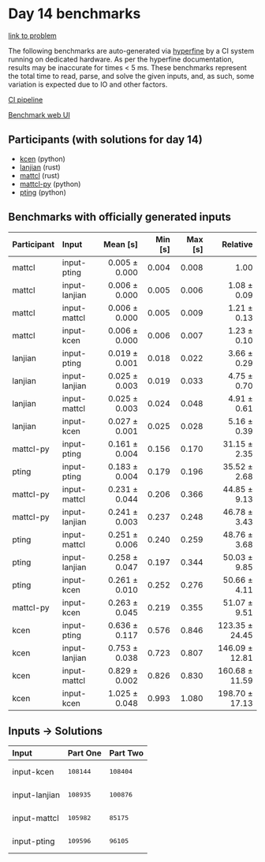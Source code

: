 # Day 14 benchmarks

[link to problem](https://adventofcode.com/2023/day/14)

The following benchmarks are auto-generated via
[hyperfine](https://github.com/sharkdp/hyperfine) by a CI system running on
dedicated hardware. As per the hyperfine documentation, results may be
inaccurate for times < 5 ms. These benchmarks represent the total time to read,
parse, and solve the given inputs, and, as such, some variation is expected due
to IO and other factors.

[CI pipeline](http://ci.papercode.net:8080/teams/main/pipelines/aoc2023)

[Benchmark web UI](https://aoc.ancalagon.black)


## Participants (with solutions for day 14)

- [kcen](https://github.com/kcen/aoc2023) (python)
- [lanjian](https://github.com/lanjian/aoc-2023) (rust)
- [mattcl](https://github.com/mattcl/aoc2023) (rust)
- [mattcl-py](https://github.com/mattcl/aoc2023-py) (python)
- [pting](https://github.com/pting/aoc2023) (python)


## Benchmarks with officially generated inputs

| Participant | Input | Mean [s] | Min [s] | Max [s] | Relative |
|:---|:---|---:|---:|---:|---:|
| mattcl | input-pting | 0.005 ± 0.000 | 0.004 | 0.008 | 1.00 |
| mattcl | input-lanjian | 0.006 ± 0.000 | 0.005 | 0.006 | 1.08 ± 0.09 |
| mattcl | input-mattcl | 0.006 ± 0.000 | 0.005 | 0.009 | 1.21 ± 0.13 |
| mattcl | input-kcen | 0.006 ± 0.000 | 0.006 | 0.007 | 1.23 ± 0.10 |
| lanjian | input-pting | 0.019 ± 0.001 | 0.018 | 0.022 | 3.66 ± 0.29 |
| lanjian | input-lanjian | 0.025 ± 0.003 | 0.019 | 0.033 | 4.75 ± 0.70 |
| lanjian | input-mattcl | 0.025 ± 0.003 | 0.024 | 0.048 | 4.91 ± 0.61 |
| lanjian | input-kcen | 0.027 ± 0.001 | 0.025 | 0.028 | 5.16 ± 0.39 |
| mattcl-py | input-pting | 0.161 ± 0.004 | 0.156 | 0.170 | 31.15 ± 2.35 |
| pting | input-pting | 0.183 ± 0.004 | 0.179 | 0.196 | 35.52 ± 2.68 |
| mattcl-py | input-mattcl | 0.231 ± 0.044 | 0.206 | 0.366 | 44.85 ± 9.13 |
| mattcl-py | input-lanjian | 0.241 ± 0.003 | 0.237 | 0.248 | 46.78 ± 3.43 |
| pting | input-mattcl | 0.251 ± 0.006 | 0.240 | 0.259 | 48.76 ± 3.68 |
| pting | input-lanjian | 0.258 ± 0.047 | 0.197 | 0.344 | 50.03 ± 9.85 |
| pting | input-kcen | 0.261 ± 0.010 | 0.252 | 0.276 | 50.66 ± 4.11 |
| mattcl-py | input-kcen | 0.263 ± 0.045 | 0.219 | 0.355 | 51.07 ± 9.51 |
| kcen | input-pting | 0.636 ± 0.117 | 0.576 | 0.846 | 123.35 ± 24.45 |
| kcen | input-lanjian | 0.753 ± 0.038 | 0.723 | 0.807 | 146.09 ± 12.81 |
| kcen | input-mattcl | 0.829 ± 0.002 | 0.826 | 0.830 | 160.68 ± 11.59 |
| kcen | input-kcen | 1.025 ± 0.048 | 0.993 | 1.080 | 198.70 ± 17.13 |


## Inputs -> Solutions

| Input | Part One | Part Two |
|:---|:---|:---|
|input-kcen|<pre>108144</pre>|<pre>108404</pre>|
|input-lanjian|<pre>108935</pre>|<pre>100876</pre>|
|input-mattcl|<pre>105982</pre>|<pre>85175</pre>|
|input-pting|<pre>109596</pre>|<pre>96105</pre>|